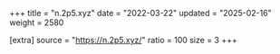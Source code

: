 +++
title = "n.2p5.xyz"
date = "2022-03-22"
updated = "2025-02-16"
weight = 2580

[extra]
source = "https://n.2p5.xyz/"
ratio = 100
size = 3
+++
